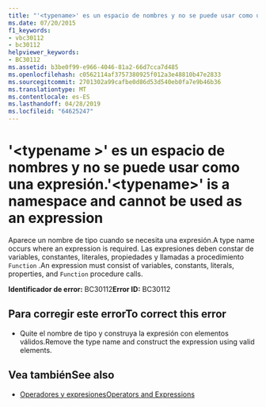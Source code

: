```yaml
---
title: "'<typename>' es un espacio de nombres y no se puede usar como una expresión."
ms.date: 07/20/2015
f1_keywords:
- vbc30112
- bc30112
helpviewer_keywords:
- BC30112
ms.assetid: b3be0f99-e966-4046-81a2-66d7cca7d485
ms.openlocfilehash: c0562114af3757380925f012a3e48810b47e2833
ms.sourcegitcommit: 2701302a99cafbe0d86d53d540eb0fa7e9b46b36
ms.translationtype: MT
ms.contentlocale: es-ES
ms.lasthandoff: 04/28/2019
ms.locfileid: "64625247"
---
```

# <a name="typename-is-a-namespace-and-cannot-be-used-as-an-expression"></a><span data-ttu-id="c6a28-102">'\<typename >' es un espacio de nombres y no se puede usar como una expresión.</span><span class="sxs-lookup"><span data-stu-id="c6a28-102">'\<typename>' is a namespace and cannot be used as an expression</span></span>
<span data-ttu-id="c6a28-103">Aparece un nombre de tipo cuando se necesita una expresión.</span><span class="sxs-lookup"><span data-stu-id="c6a28-103">A type name occurs where an expression is required.</span></span> <span data-ttu-id="c6a28-104">Las expresiones deben constar de variables, constantes, literales, propiedades y llamadas a procedimiento `Function` .</span><span class="sxs-lookup"><span data-stu-id="c6a28-104">An expression must consist of variables, constants, literals, properties, and `Function` procedure calls.</span></span>  
  
 <span data-ttu-id="c6a28-105">**Identificador de error:** BC30112</span><span class="sxs-lookup"><span data-stu-id="c6a28-105">**Error ID:** BC30112</span></span>  
  
## <a name="to-correct-this-error"></a><span data-ttu-id="c6a28-106">Para corregir este error</span><span class="sxs-lookup"><span data-stu-id="c6a28-106">To correct this error</span></span>  
  
- <span data-ttu-id="c6a28-107">Quite el nombre de tipo y construya la expresión con elementos válidos.</span><span class="sxs-lookup"><span data-stu-id="c6a28-107">Remove the type name and construct the expression using valid elements.</span></span>  
  
## <a name="see-also"></a><span data-ttu-id="c6a28-108">Vea también</span><span class="sxs-lookup"><span data-stu-id="c6a28-108">See also</span></span>

- [<span data-ttu-id="c6a28-109">Operadores y expresiones</span><span class="sxs-lookup"><span data-stu-id="c6a28-109">Operators and Expressions</span></span>](../../visual-basic/programming-guide/language-features/operators-and-expressions/index.md)
